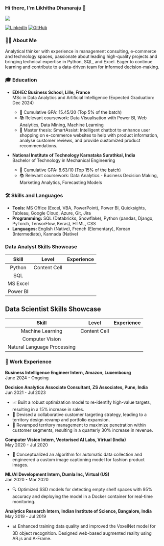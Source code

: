 ### Hi there, I'm Likhitha Dhanaraju 👋

![](https://komarev.com/ghpvc/?username=likhitha-dhanaraju&style=plastic)

[![LinkedIn](https://img.shields.io/badge/LinkedIn-connect-blue)](https://www.linkedin.com/in/likhitha-dhanaraju) [![GitHub](https://img.shields.io/badge/GitHub-follow-green)](https://github.com/likhitha-dhanaraju)

### 👩‍💼 About Me

Analytical thinker with experience in management consulting, e-commerce and technology spaces, passionate about leading high-quality projects and bringing technical expertise in Python, SQL, and Excel. Eager to continue learning and contribute to a data-driven team for informed decision-making.

### 🎓 Education

- **EDHEC Business School, Lille, France**  
  MSc in Data Analytics and Artificial Intelligence (Expected Graduation: Dec 2024)  
  - 🏅 Cumulative GPA: 15.45/20 (Top 5% of the batch)  
  - 📚 Relevant coursework: Data Visualisation with Power BI, Web Analytics, Data Mining, Machine Learning  
  - 📝 Master thesis: SmartAssist: Intelligent chatbot to enhance user shopping on e-commerce websites to help with product information, analyse customer reviews, and provide customized product recommendations.

- **National Institute of Technology Karnataka Surathkal, India**  
  Bachelor of Technology in Mechanical Engineering  
  - 🏅 Cumulative GPA: 8.63/10 (Top 15% of the batch)  
  - 📚 Relevant coursework: Data Analytics - Business Decision Making, Marketing Analytics, Forecasting Models

### 🛠️ Skills and Languages

- **Tools:** MS Office (Excel, VBA, PowerPoint), Power BI, Quicksights, Tableau, Google Cloud, Azure, Git, Jira
- **Programming:** SQL (Databricks, Snowflake), Python (pandas, Django, PyTorch, TensorFlow, Keras), HTML, CSS
- **Languages:** English (Native), French (Elementary), Korean (Intermediate), Kannada (Native)


### Data Analyst Skills Showcase

| Skill             | Level         | Experience     |
| :---------------: | :-----------: | :------------: |
| Python            | Content Cell  |                |
| SQL               |               |                |
| MS Excel          |               |                |
| Power BI          |               |                |

## Data Scientist Skills Showcase

| Skill                       | Level         | Experience     |
| :-------------------------: | :-----------: | :------------: |
| Machine Learning            | Content Cell  |                |
| Computer Vision             |               |                |
| Natural Language Processing |               |                |



### 💼 Work Experience

**Business Intelligence Engineer Intern, Amazon, Luxembourg**  
June 2024 - Ongoing

**Decision Analytics Associate Consultant, ZS Associates, Pune, India**  
Jun 2021 - Jul 2023  
- 📈 Built a robust optimization model to re-identify high-value targets, resulting in a 15% increase in sales. 
- 🎯 Devised a collaborative customer targeting strategy, leading to a territory design revamp and portfolio expansion.
- 🚀 Revamped territory management to maximize penetration within customer segments, resulting in a quarterly 30% increase in revenue.

  
**Computer Vision Intern, Vectorised AI Labs, Virtual (India)**  
May 2020 - Jul 2020  
- 🤖 Conceptualized an algorithm for automatic data collection and engineered a custom image captioning model for fashion product images.


**ML/AI Development Intern, Dumla Inc, Virtual (US)**  
Jan 2020 - Mar 2020  
- 🔍 Optimized SSD models for detecting empty shelf spaces with 95% accuracy and deploying the model in a Docker container for real-time monitoring.


**Analytics Research Intern, Indian Institute of Science, Bangalore, India**  
May 2019 - Jul 2019  
- 📊 Enhanced training data quality and improved the VoxelNet model for 3D object recognition. Designed web-based augmented reality using AR.js and A-Frame.
